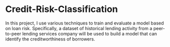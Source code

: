 # Credit-Risk-Classification
In this project, I use various techniques to train and evaluate a model based on loan risk. Specifically, a dataset of historical lending activity from a peer-to-peer lending services company will be used to build a model that can identify the creditworthiness of borrowers.
